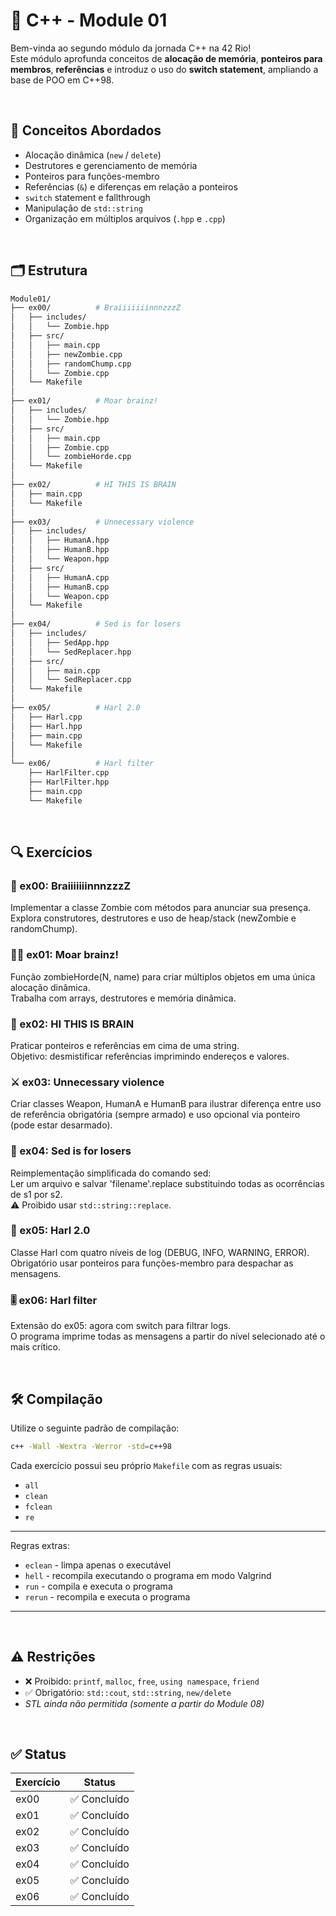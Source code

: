# 📘 C++ - Module 01

Bem-vinda ao segundo módulo da jornada C++ na 42 Rio!  
Este módulo aprofunda conceitos de **alocação de memória**, **ponteiros para membros**, **referências** e introduz o uso do **switch statement**, ampliando a base de POO em C++98.

<br>

## 🧠 Conceitos Abordados

- Alocação dinâmica (`new` / `delete`)
- Destrutores e gerenciamento de memória
- Ponteiros para funções-membro
- Referências (`&`) e diferenças em relação a ponteiros
- `switch` statement e fallthrough
- Manipulação de `std::string`
- Organização em múltiplos arquivos (`.hpp` e `.cpp`)

<br>

## 🗂 Estrutura

```bash
Module01/
├── ex00/          # BraiiiiiiinnnzzzZ
│   ├── includes/
│   │   └── Zombie.hpp
│   ├── src/
│   │   ├── main.cpp
│   │   ├── newZombie.cpp
│   │   ├── randomChump.cpp
│   │   └── Zombie.cpp
│   └── Makefile
│
├── ex01/          # Moar brainz!
│   ├── includes/
│   │   └── Zombie.hpp
│   ├── src/
│   │   ├── main.cpp
│   │   ├── Zombie.cpp
│   │   └── zombieHorde.cpp
│   └── Makefile
│
├── ex02/          # HI THIS IS BRAIN
│   ├── main.cpp
│   └── Makefile
│
├── ex03/          # Unnecessary violence
│   ├── includes/
│   │   ├── HumanA.hpp
│   │   ├── HumanB.hpp
│   │   └── Weapon.hpp
│   ├── src/
│   │   ├── HumanA.cpp
│   │   ├── HumanB.cpp
│   │   └── Weapon.cpp
│   └── Makefile
│
├── ex04/          # Sed is for losers
│   ├── includes/
│   │   ├── SedApp.hpp
│   │   └── SedReplacer.hpp
│   ├── src/
│   │   ├── main.cpp
│   │   └── SedReplacer.cpp
│   └── Makefile
│
├── ex05/          # Harl 2.0
│   ├── Harl.cpp
│   ├── Harl.hpp
│   ├── main.cpp
│   └── Makefile
│
└── ex06/          # Harl filter
    ├── HarlFilter.cpp
    ├── HarlFilter.hpp
    ├── main.cpp
    └── Makefile
```

<br>

## 🔍 Exercícios
### 🧟 ex00: BraiiiiiiinnnzzzZ

Implementar a classe Zombie com métodos para anunciar sua presença.<br>
Explora construtores, destrutores e uso de heap/stack (newZombie e randomChump).

### 🧟‍♂️ ex01: Moar brainz!

Função zombieHorde(N, name) para criar múltiplos objetos em uma única alocação dinâmica.<br>
Trabalha com arrays, destrutores e memória dinâmica.

### 🧠 ex02: HI THIS IS BRAIN

Praticar ponteiros e referências em cima de uma string.<br>
Objetivo: desmistificar referências imprimindo endereços e valores.

### ⚔️ ex03: Unnecessary violence

Criar classes Weapon, HumanA e HumanB para ilustrar diferença entre uso de referência obrigatória (sempre armado) e uso opcional via ponteiro (pode estar desarmado).

### 📝 ex04: Sed is for losers

Reimplementação simplificada do comando sed:<br>
Ler um arquivo e salvar 'filename'.replace substituindo todas as ocorrências de s1 por s2.<br>
⚠️ Proibido usar `std::string::replace`.

### 💬 ex05: Harl 2.0

Classe Harl com quatro níveis de log (DEBUG, INFO, WARNING, ERROR).<br>
Obrigatório usar ponteiros para funções-membro para despachar as mensagens.

### 🎚️ ex06: Harl filter

Extensão do ex05: agora com switch para filtrar logs.<br>
O programa imprime todas as mensagens a partir do nível selecionado até o mais crítico.

<br>

## 🛠 Compilação

Utilize o seguinte padrão de compilação:

```bash
c++ -Wall -Wextra -Werror -std=c++98
```

Cada exercício possui seu próprio `Makefile` com as regras usuais:

* `all`
* `clean`
* `fclean`
* `re`

---
Regras extras:

* `eclean` - limpa apenas o executável
* `hell` - recompila executando o programa em modo Valgrind
* `run` - compila e executa o programa
* `rerun` - recompila e executa o programa

---

<br>

## ⚠️ Restrições

* ❌ Proibido: `printf`, `malloc`, `free`, `using namespace`, `friend`
* ✅ Obrigatório: `std::cout`, `std::string`, `new/delete`
* *STL ainda não permitida (somente a partir do Module 08)*

<br>

## ✅ Status
| Exercício    | Status          |
| ------------ | --------------- |
| ex00         | ✅ Concluído   |
| ex01         | ✅ Concluído   |
| ex02         | ✅ Concluído   |
| ex03         | ✅ Concluído   |
| ex04         | ✅ Concluído   |
| ex05         | ✅ Concluído   |
| ex06         | ✅ Concluído   |